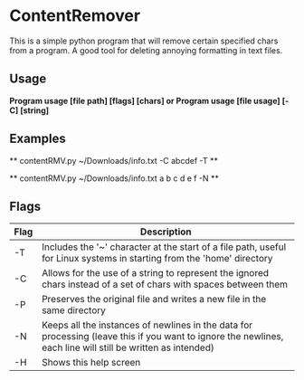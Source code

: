 # ContentRemover


This is a simple python program that will remove certain specified chars from a program. A good tool for deleting annoying formatting in text files. 

## Usage

**Program usage [file path] [flags] [chars]
or
Program usage [file usage] [-C] [string]**

## Examples

** contentRMV.py ~/Downloads/info.txt -C abcdef -T **

** contentRMV.py ~/Downloads/info.txt a b c d e f -N **

## Flags

| Flag | Description |
| ----------- | ----------- |
| -T | Includes the '~' character at the start of a file path, useful for Linux systems in starting from the 'home' directory |
| -C | Allows for the use of a string to represent the ignored chars instead of a set of chars with spaces between them |
| -P | Preserves the original file and writes a new file in the same directory |
| -N | Keeps all the instances of newlines in the data for processing (leave this if you want to ignore the newlines, each line will still be written as intended) |
| -H | Shows this help screen    |
